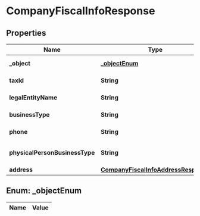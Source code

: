 

# CompanyFiscalInfoResponse

## Properties

Name | Type | Description | Notes
------------ | ------------- | ------------- | -------------
**_object** | [**_objectEnum**](#_objectEnum) | The resource&#39;s type |  [optional]
**taxId** | **String** | Tax ID of the company |  [optional]
**legalEntityName** | **String** | Legal name of the company |  [optional]
**businessType** | **String** | Business type of the company |  [optional]
**phone** | **String** | Phone number of the company |  [optional]
**physicalPersonBusinessType** | **String** | Business type if &#39;persona_fisica&#39; |  [optional]
**address** | [**CompanyFiscalInfoAddressResponse**](CompanyFiscalInfoAddressResponse.md) |  |  [optional]


## Enum: _objectEnum

Name | Value
---- | -----




